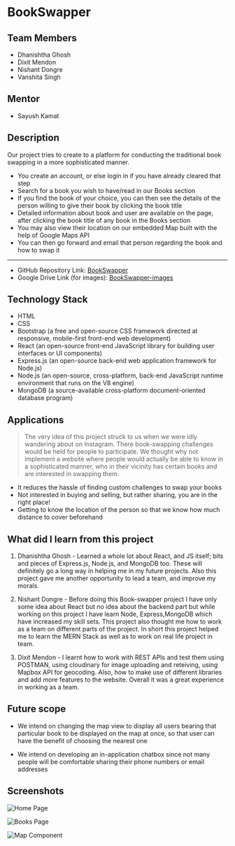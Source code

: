 # BookSwapper

## Team Members
- Dhanishtha Ghosh
- Dixit Mendon
- Nishant Dongre
- Vanshita Singh

## Mentor
- Sayush Kamat

## Description

Our project tries to create to a platform for conducting the traditional book swapping in a more sophisticated manner.

- You create an account, or else login in if you have already cleared that step
- Search for a book you wish to have/read in our Books section
- If you find the book of your choice, you can then see the details of the person willing to give their book by clicking the book title
- Detailed information about book and user are available on the page, after clicking the book title of any book in the Books section
- You may also view their location on our embedded Map built with the help of Google Maps API
- You can then go forward and email that person regarding the book and how to swap it

----

- GitHub Repository Link: [BookSwapper](https://github.com/dhanishthaghosh/BookSwapper)
- Google Drive Link (for images): [BookSwapper-images](https://drive.google.com/drive/folders/1ML3VXxbuGjcQH0yNg1UcC3IQ5GWcv8Eo?usp=sharing)

## Technology Stack
- HTML
- CSS
- Bootstrap (a free and open-source CSS framework directed at responsive, mobile-first front-end web development)
- React (an open-source front-end JavaScript library for building user interfaces or UI components)
- Express.js (an open-source back-end web application framework for Node.js)
- Node.js (an open-source, cross-platform, back-end JavaScript runtime environment that runs on the V8 engine)
- MongoDB (a source-available cross-platform document-oriented database program)

## Applications
> The very idea of this project struck to us when we were idly wandering about on Instagram. There book-swapping challenges would be held for people to participate. We thought why not implement a website where people would actually be able to know in a sophisticated manner, who in their vicinity has certain books and are interested in swapping them.

- It reduces the hassle of finding custom challenges to swap your books
- Not interested in buying and selling, but rather sharing, you are in the right place!
- Getting to know the location of the person so that we know how much distance to cover beforehand

## What did I learn from this project

1. Dhanishtha Ghosh - Learned a whole lot about React, and JS itself; bits and pieces of Express.js, Node.js, and MongoDB too. These will definitely go a long way in helping me in my future projects. Also this project gave me another opportunity to lead a team, and improve my morals.

2. Nishant Dongre - Before doing this Book-swapper project I have only some idea about React but no idea about the backend part but while working on this project I have learn Node, Express,MongoDB which have increased my skill sets. This project also thought me how to work as a team on different parts of the project. In short this project helped me to learn the MERN Stack as well as to work on real life project in team.

3. Dixit Mendon - I learnt how to work with REST APIs and test them using POSTMAN, using cloudinary for image uploading and reteiving, using Mapbox API for geocoding. Also, how to make use of different libraries and add more features to the website. Overall it was a great experience in working as a team.


## Future scope

- We intend on changing the map view to display all users bearing that particular book to be displayed on the map at once, so that user can have the benefit of choosing the nearest one

- We intend on developing an in-application chatbox since not many people will be comfortable sharing their phone numbers or email addresses

## Screenshots

![Home Page](https://drive.google.com/file/d/1Qjg7Ad7FGRhXqY7clnD5mIMnnPI9luw1/view?usp=sharing)

![Books Page](https://drive.google.com/file/d/1A4CSHhVMaojgCTX5GimqvNiVWIwStF9J/view?usp=sharing)

![Map Component](https://drive.google.com/file/d/1u3CSdVaCQZsUklUiiUNzj5NVeWMf301r/view?usp=sharing)

